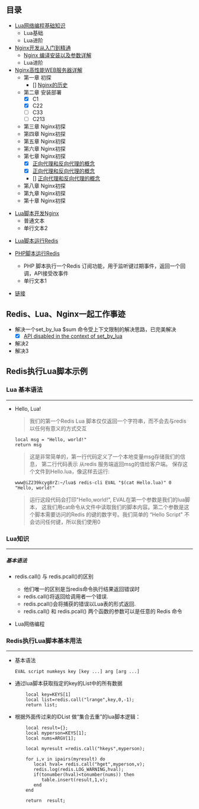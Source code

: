 
## <a name="index"/>目录
* [Lua网络编程基础知识](#title)
    * Lua基础
    * Lua进阶
* [Nginx开发从入门到精通](#line)
    * [Nginx 编译安装以及参数详解](https://github.com/Tinywan/Lua-Nginx-Redis/blob/master/Nginx/nginx-2-config.md)
    * Lua进阶    
* [Nginx高性能WEB服务器详解](#line)
    + 第一章   初探
        - [] [Nginx的历史](https://github.com/Tinywan/Lua-Nginx-Redis/blob/master/Nginx/nginx-2-config.md)
    * 第二章   安装部署
        - [x] C1
        - [x] C22
        - [ ] C33
        - [ ] C213
    * 第三章   Nginx初探
    * 第四章   Nginx初探
    * 第五章   Nginx初探
    * 第六章   Nginx初探
    * 第七章   Nginx初探
        - [x] [正向代理和反向代理的概念](https://github.com/Tinywan/Lua-Nginx-Redis/blob/master/Nginx/nginx-2-config.md)
        - [x] [正向代理和反向代理的概念](https://github.com/Tinywan/Lua-Nginx-Redis/blob/master/Nginx/nginx-2-config.md)
        - [] [正向代理和反向代理的概念](https://github.com/Tinywan/Lua-Nginx-Redis/blob/master/Nginx/nginx-2-config.md)
    * 第八章   Nginx初探
    * 第九章   Nginx初探
    * 第十章   Nginx初探       
+ [Lua脚本开发Nginx](#text)
    * 普通文本
    * 单行文本2
* [Lua脚本运行Redis](#line)

* [PHP脚本运行Redis](#line)
    * PHP 脚本执行一个Redis 订阅功能，用于监听键过期事件，返回一个回调，API接受改事件
    * 单行文本1

* [链接](#link) 

## Redis、Lua、Nginx一起工作事迹
* 解决一个set_by_lua $sum 命令受上下文限制的解决思路，已完美解决
    - [x] [API disabled in the context of set_by_lua](https://github.com/openresty/lua-nginx-module/issues/275)
* 解决2
* 解决3    

## Redis执行Lua脚本示例
### Lua 基本语法
---
*   Hello, Lua!

    > 我们的第一个Redis Lua 脚本仅仅返回一个字符串，而不会去与redis 以任何有意义的方式交互   

    ```
    local msg = "Hello, world!"
    return msg
    ```

    > 这是非常简单的，第一行代码定义了一个本地变量msg存储我们的信息， 第二行代码表示 从redis 服务端返回msg的值给客户端。 保存这个文件到Hello.lua，像这样去运行: 
    
    ```
    www@iZ239kcyg8rZ:~/lua$ redis-cli EVAL "$(cat Hello.lua)" 0
    "Hello, world!"
    ```

    > 运行这段代码会打印"Hello,world!", EVAL在第一个参数是我们的lua脚本， 这我们用cat命令从文件中读取我们的脚本内容。第二个参数是这个脚本需要访问的Redis 的键的数字号。我们简单的 “Hello Script" 不会访问任何键，所以我们使用0
    
### Lua知识
---
##### 基本语法
* redis.call() 与 redis.pcall()的区别

    * 他们唯一的区别是当redis命令执行结果返回错误时
    * redis.call()将返回给调用者一个错误.
    * redis.pcall()会将捕获的错误以Lua表的形式返回.
    *  redis.call() 和 redis.pcall() 两个函数的参数可以是任意的 Redis 命令

* Lua网络编程

### Redis执行Lua脚本基本用法
---
*  基本语法   
    ```
    EVAL script numkeys key [key ...] arg [arg ...]
    ```
*  通过lua脚本获取指定的key的List中的所有数据 
    
    ```
        local key=KEYS[1]
        local list=redis.call("lrange",key,0,-1);
        return list;
    ```
*  根据外面传过来的IDList 做“集合去重”的lua脚本逻辑：     
     ```
         local result={};
         local myperson=KEYS[1];
         local nums=ARGV[1];
         
         local myresult =redis.call("hkeys",myperson);
         
         for i,v in ipairs(myresult) do
            local hval= redis.call("hget",myperson,v);
            redis.log(redis.LOG_WARNING,hval);
            if(tonumber(hval)<tonumber(nums)) then
               table.insert(result,1,v);
            end
         end
         
         return  result;
     ```

    
